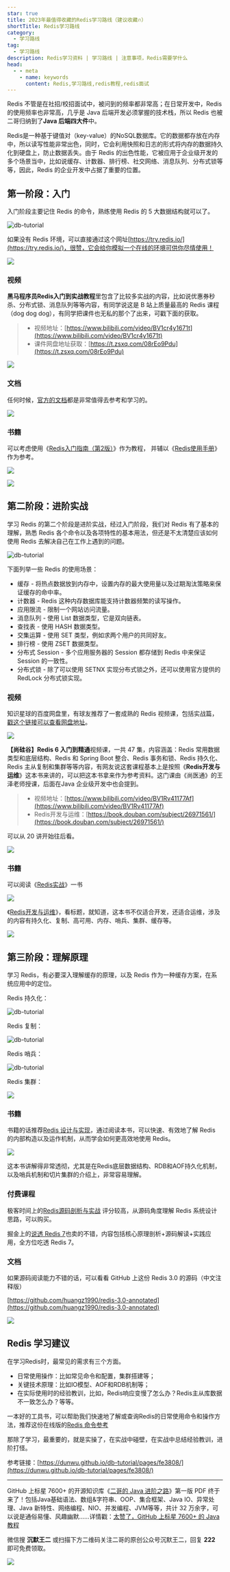```yaml
---
star: true
title: 2023年最值得收藏的Redis学习路线（建议收藏🔥）
shortTitle: Redis学习路线
category:
  - 学习路线
tag:
  - 学习路线
description: Redis学习资料 | 学习路线 | 注意事项，Redis需要学什么
head:
  - - meta
    - name: keywords
      content: Redis,学习路线,redis教程,redis面试
---
```



Redis 不管是在社招/校招面试中，被问到的频率都非常高；在日常开发中，Redis 的使用频率也非常高，几乎是 Java 后端开发必须掌握的技术栈，所以 Redis 也被二哥归纳到了**Java 后端四大件**中。

Redis是一种基于键值对（key-value）的NoSQL数据库。它的数据都存放在内存中，所以读写性能非常出色，同时，它会利用快照和日志的形式将内存的数据持久化到硬盘上，防止数据丢失。由于 Redis 的出色性能，它被应用于企业级开发的多个场景当中，比如说缓存、计数器、排行榜、社交网络、消息队列、分布式锁等等，因此，Redis 的企业开发中占据了重要的位置。

## 第一阶段：入门

入门阶段主要记住 Redis 的命令，熟练使用 Redis 的 5 大数据结构就可以了。

![db-tutorial](http://cdn.tobebetterjavaer.com/tobebetterjavaer/images/xuexiluxian/redis-049e5308-2491-450a-84e4-3c571fd1fd01.png)

如果没有 Redis 环境，可以直接通过这个网址[https://try.redis.io/](https://try.redis.io/)，很赞，它会给你模拟一个在线的环境可供你尽情使用！


![](http://cdn.tobebetterjavaer.com/tobebetterjavaer/images/xuexiluxian/redis-5489d827-06c7-4083-8a31-c097919a0a6e.png)


### 视频

**黑马程序员Redis入门到实战教程**里包含了比较多实战的内容，比如说优惠券秒杀、分布式锁、消息队列等等内容，有同学说这是 B 站上质量最高的 Redis 课程（dog dog dog），有同学把课件也无私的那个了出来，可戳下面的获取。 

>- 视频地址：[https://www.bilibili.com/video/BV1cr4y1671t](https://www.bilibili.com/video/BV1cr4y1671t)
>- 课件网盘地址获取：[https://t.zsxq.com/08rEo9Pdu](https://t.zsxq.com/08rEo9Pdu)

![](http://cdn.tobebetterjavaer.com/tobebetterjavaer/images/xuexiluxian/redis-42250de0-ee45-4a18-800b-db8a56ae7e9e.png)

### 文档

任何时候，[官方的文档](https://www.redis.net.cn/tutorial/3501.html)都是非常值得去参考和学习的。

![](http://cdn.tobebetterjavaer.com/tobebetterjavaer/images/xuexiluxian/redis-6e42ffac-d6aa-4d4a-8a9b-30997f2ec21c.png)


### 书籍

可以考虑使用《[Redis入门指南（第2版）](https://book.douban.com/subject/26419240/)》作为教程， 并辅以《[Redis使用手册](https://book.douban.com/subject/34836750/)》作为参考。

![](http://cdn.tobebetterjavaer.com/tobebetterjavaer/images/xuexiluxian/redis-f5b806d5-eb1f-4f0f-a84b-936510bb1378.png)

![](http://cdn.tobebetterjavaer.com/tobebetterjavaer/images/xuexiluxian/redis-8ff0deed-c95f-43e2-80cd-38c3758a5076.png)

## 第二阶段：进阶实战

学习 Redis 的第二个阶段是进阶实战，经过入门阶段，我们对 Redis 有了基本的理解，熟悉 Redis 各个命令以及各项特性的基本用法，但还是不太清楚应该如何使用 Redis 去解决自己在工作上遇到的问题。

![db-tutorial](http://cdn.tobebetterjavaer.com/tobebetterjavaer/images/xuexiluxian/redis-8181b69f-eb5a-4af5-8998-c7df2d0b0886.png)

下面列举一些 Redis 的使用场景：

- 缓存 - 将热点数据放到内存中，设置内存的最大使用量以及过期淘汰策略来保证缓存的命中率。
- 计数器 - Redis 这种内存数据库能支持计数器频繁的读写操作。
- 应用限流 - 限制一个网站访问流量。
- 消息队列 - 使用 List 数据类型，它是双向链表。
- 查找表 - 使用 HASH 数据类型。
- 交集运算 - 使用 SET 类型，例如求两个用户的共同好友。
- 排行榜 - 使用 ZSET 数据类型。
- 分布式 Session - 多个应用服务器的 Session 都存储到 Redis 中来保证 Session 的一致性。
- 分布式锁 - 除了可以使用 SETNX 实现分布式锁之外，还可以使用官方提供的 RedLock 分布式锁实现。

### 视频

知识星球的百度网盘里，有球友推荐了一套成熟的 Redis 视频课，包括实战篇，[戳这个链接可以查看网盘地址](https://t.zsxq.com/0brEo9Pdu)。

![](http://cdn.tobebetterjavaer.com/tobebetterjavaer/images/xuexiluxian/redis-1f55aa01-00af-4237-a7b6-0ce57d0d4ba4.png)

**【尚硅谷】Redis 6 入门到精通**视频课，一共 47 集，内容涵盖：Redis 常用数据类型和底层结构、Redis 和 Spring Boot 整合、Redis 事务和锁、Redis 持久化、Redis 主从复制和集群等等内容，有网友说这套课程基本上是按照《**Redis开发与运维**》这本书来讲的，可以把这本书拿来作为参考资料。这门课由《尚医通》的王泽老师授课，后面在Java 企业级开发中也会提到。

>- 视频地址：[https://www.bilibili.com/video/BV1Rv41177Af](https://www.bilibili.com/video/BV1Rv41177Af)
>- Redis开发与运维：[https://book.douban.com/subject/26971561/](https://book.douban.com/subject/26971561/)

可以从 20 讲开始往后看。

![](http://cdn.tobebetterjavaer.com/tobebetterjavaer/images/xuexiluxian/redis-83e1614d-2ad0-470b-880a-30e7271b4693.png)


### 书籍

可以阅读《[Redis实战](http://redisinaction.com/)》一书

![](http://cdn.tobebetterjavaer.com/tobebetterjavaer/images/xuexiluxian/redis-8cf00119-6403-4353-adbd-657207eab76d.png)

《[Redis开发与运维](https://book.douban.com/subject/26971561/)》，看标题，就知道，这本书不仅适合开发，还适合运维，涉及的内容有持久化、复制、高可用、内存、哨兵、集群、缓存等。

![](http://cdn.tobebetterjavaer.com/tobebetterjavaer/images/xuexiluxian/redis-38eda851-7b0e-48fa-a883-f6f6d6cda377.png)

## 第三阶段：理解原理

学习 Redis，有必要深入理解缓存的原理，以及 Redis 作为一种缓存方案，在系统应用中的定位。

Redis 持久化：

![db-tutorial](http://cdn.tobebetterjavaer.com/tobebetterjavaer/images/xuexiluxian/redis-6adbdc26-e25b-4b75-a997-ce497e3faa86.png)

Redis 复制：

![db-tutorial](http://cdn.tobebetterjavaer.com/tobebetterjavaer/images/xuexiluxian/redis-819dddf4-3950-4bf9-80e3-1d76df610b04.png)

Redis 哨兵：

![db-tutorial](http://cdn.tobebetterjavaer.com/tobebetterjavaer/images/xuexiluxian/redis-a596f136-1b9c-4063-adf5-0b7ab18ff0a4.png)

Redis 集群：

![](http://cdn.tobebetterjavaer.com/tobebetterjavaer/images/xuexiluxian/redis-f28a767d-ea15-4640-a302-5dd8b03c03e5.png)

### 书籍


书籍的话推荐[Redis 设计与实现](https://book.douban.com/subject/25900156/)，通过阅读本书，可以快速、有效地了解 Redis 的内部构造以及运作机制，从而学会如何更高效地使用 Redis。

![](http://cdn.tobebetterjavaer.com/tobebetterjavaer/images/xuexiluxian/redis-29c02c58-f2ee-43f3-82c8-6ebb54895296.png)

这本书讲解得非常透彻，尤其是在Redis底层数据结构、RDB和AOF持久化机制，以及哨兵机制和切片集群的介绍上，非常容易理解。



### 付费课程

极客时间上的[Redis源码剖析与实战](http://gk.link/a/11Xgq) 评分较高，从源码角度理解 Redis 系统设计思路，可以购买。

掘金上的[说透 Redis 7](https://s.juejin.cn/ds/BpVxYpF/)也卖的不错，内容包括核心原理剖析+源码解读+实践应用，全方位吃透 Redis 7。

### 文档

如果源码阅读能力不错的话，可以看看 GitHub 上这份 Redis 3.0 的源码（中文注释版）

[https://github.com/huangz1990/redis-3.0-annotated](https://github.com/huangz1990/redis-3.0-annotated)


![](http://cdn.tobebetterjavaer.com/tobebetterjavaer/images/xuexiluxian/redis-4a356dc1-a32e-4dcb-b7f0-4137bc0a6c94.png)

## Redis 学习建议

在学习Redis时，最常见的需求有三个方面。

- 日常使用操作：比如常见命令和配置，集群搭建等；
- 关键技术原理：比如IO模型、AOF和RDB机制等；
- 在实际使用时的经验教训，比如，Redis响应变慢了怎么办？Redis主从库数据不一致怎么办？等等。

一本好的工具书，可以帮助我们快速地了解或查询Redis的日常使用命令和操作方法，推荐这份在线版的[Redis 命令参考](http://redisdoc.com/)

那除了学习，最重要的，就是实操了，在实战中碰壁，在实战中总结经验教训，进阶打怪。

参考链接：[https://dunwu.github.io/db-tutorial/pages/fe3808/](https://dunwu.github.io/db-tutorial/pages/fe3808/)

----

GitHub 上标星 7600+ 的开源知识库《[二哥的 Java 进阶之路](https://github.com/itwanger/toBeBetterJavaer)》第一版 PDF 终于来了！包括Java基础语法、数组&字符串、OOP、集合框架、Java IO、异常处理、Java 新特性、网络编程、NIO、并发编程、JVM等等，共计 32 万余字，可以说是通俗易懂、风趣幽默……详情戳：[太赞了，GitHub 上标星 7600+ 的 Java 教程](https://tobebetterjavaer.com/overview/)


微信搜 **沉默王二** 或扫描下方二维码关注二哥的原创公众号沉默王二，回复 **222** 即可免费领取。

![](https://cdn.tobebetterjavaer.com/tobebetterjavaer/images/gongzhonghao.png)

